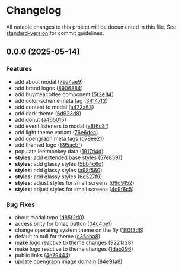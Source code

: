 # Changelog

All notable changes to this project will be documented in this file. See [standard-version](https://github.com/conventional-changelog/standard-version) for commit guidelines.

## 0.0.0 (2025-05-14)


### Features

* add about modal ([79a4ae9](https://github.com/brandonleetran/LeetMonkey/commit/79a4ae9108388b9fc6306637a3b843d2e8aa5033))
* add brand logos ([8906884](https://github.com/brandonleetran/LeetMonkey/commit/8906884cf89727b2aff488a9c0d7700047ebf5bc))
* add buymeacoffee component ([5f2e1f4](https://github.com/brandonleetran/LeetMonkey/commit/5f2e1f4e66dec41dc8ad559de2c379e086b10b4a))
* add color-scheme meta tag ([34147f2](https://github.com/brandonleetran/LeetMonkey/commit/34147f25b3bf2eab0fab43e5957d04a843d1ff0d))
* add content to modal ([a472a63](https://github.com/brandonleetran/LeetMonkey/commit/a472a635b3dd4573b473992616d12955dcf8af74))
* add dark theme ([6d923d8](https://github.com/brandonleetran/LeetMonkey/commit/6d923d8bce16a592c9fff7aa13860ceddf4dd7a8))
* add donut ([a465015](https://github.com/brandonleetran/LeetMonkey/commit/a46501565901a3e50e25a5645feb42e667584361))
* add event listeners to modal ([e8f6c8f](https://github.com/brandonleetran/LeetMonkey/commit/e8f6c8fc8a3deddd2084a753923aa4468561b984))
* add light theme variant ([76e6dea](https://github.com/brandonleetran/LeetMonkey/commit/76e6dea5a79981bca65c4c405f5cae7e34f65aa0))
* add opengraph meta tags ([d79ee21](https://github.com/brandonleetran/LeetMonkey/commit/d79ee21ec5aaa5aa6e8b03eb6edcc10d709be1bb))
* add themed logo ([895acbf](https://github.com/brandonleetran/LeetMonkey/commit/895acbf805fad717802b8c8be519169d75bc38f5))
* populate leetmonkey data ([1917d4d](https://github.com/brandonleetran/LeetMonkey/commit/1917d4d4d54a18ea5bc6c104f9daacd9ffe76f89))
* **styles:** add extended base styles ([57e8591](https://github.com/brandonleetran/LeetMonkey/commit/57e859106339ee155366aedff12ba42b8f7677cf))
* **styles:** add glassy styles ([5bb4c6d](https://github.com/brandonleetran/LeetMonkey/commit/5bb4c6d51cb15f675b1d8405365f0809015c0438))
* **styles:** add glassy styles ([a98f560](https://github.com/brandonleetran/LeetMonkey/commit/a98f560847bef25b2dab9b2cefa9905ecb4238c3))
* **styles:** add glassy styles ([6d527f9](https://github.com/brandonleetran/LeetMonkey/commit/6d527f92586523e61e7237ebabfd1405e73a2482))
* **styles:** adjust styles for small screens ([d9d9152](https://github.com/brandonleetran/LeetMonkey/commit/d9d9152601ca63c3b9910f9f993d800a697c5dea))
* **styles:** adjust styles for small screens ([4c9f6c5](https://github.com/brandonleetran/LeetMonkey/commit/4c9f6c57c5d139fd330486029c99f6e7600a75f9))


### Bug Fixes

* about modal typo ([d85f2d0](https://github.com/brandonleetran/LeetMonkey/commit/d85f2d0b3fe0dbdda6ce5cffaaa7570fc31a6f8f))
* accessibility for bmac button ([04c4be1](https://github.com/brandonleetran/LeetMonkey/commit/04c4be17a9ac980df6966b0d3730a1a574d63d90))
* change operating system theme on the fly ([180f3d6](https://github.com/brandonleetran/LeetMonkey/commit/180f3d68010745676125af6c0e4a325c9a4ef075))
* default to null for theme ([c35cba8](https://github.com/brandonleetran/LeetMonkey/commit/c35cba878778126f9b0a48a5ed9b2855a94518cd))
* make logo reactive to theme changes ([9221a28](https://github.com/brandonleetran/LeetMonkey/commit/9221a28c71c8954a1ff5db7d8a06db1ed01e493c))
* make logo reactive to theme changes ([1dab296](https://github.com/brandonleetran/LeetMonkey/commit/1dab29664ef9c4c63c5b9d0f9cd99b05c539f191))
* public links ([4e79444](https://github.com/brandonleetran/LeetMonkey/commit/4e79444cb913e3aaa6c826cc29c684a36dd1710e))
* update opengraph image domain ([84e91a8](https://github.com/brandonleetran/LeetMonkey/commit/84e91a86341772762565f174ed9d99e72cb5ebee))
